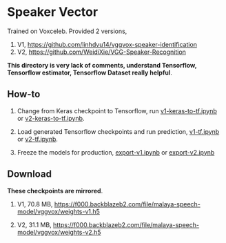 # Speaker Vector

Trained on Voxceleb. Provided 2 versions, 

1. V1, https://github.com/linhdvu14/vggvox-speaker-identification
2. V2, https://github.com/WeidiXie/VGG-Speaker-Recognition

**This directory is very lack of comments, understand Tensorflow, Tensorflow estimator, Tensorflow Dataset really helpful**.

## How-to

1. Change from Keras checkpoint to Tensorflow, run [v1-keras-to-tf.ipynb](v1-keras-to-tf.ipynb) or [v2-keras-to-tf.ipynb](v1-keras-to-tf.ipynb).

2. Load generated Tensorflow checkpoints and run prediction, [v1-tf.ipynb](v1-tf.ipynb) or [v2-tf.ipynb](v2-tf.ipynb).

3. Freeze the models for production, [export-v1.ipynb](export-v1.ipynb) or [export-v2.ipynb](export-v2.ipynb)

## Download

**These checkpoints are mirrored**.

1. V1, 70.8 MB, https://f000.backblazeb2.com/file/malaya-speech-model/vggvox/weights-v1.h5

2. V2, 31.1 MB, https://f000.backblazeb2.com/file/malaya-speech-model/vggvox/weights-v2.h5